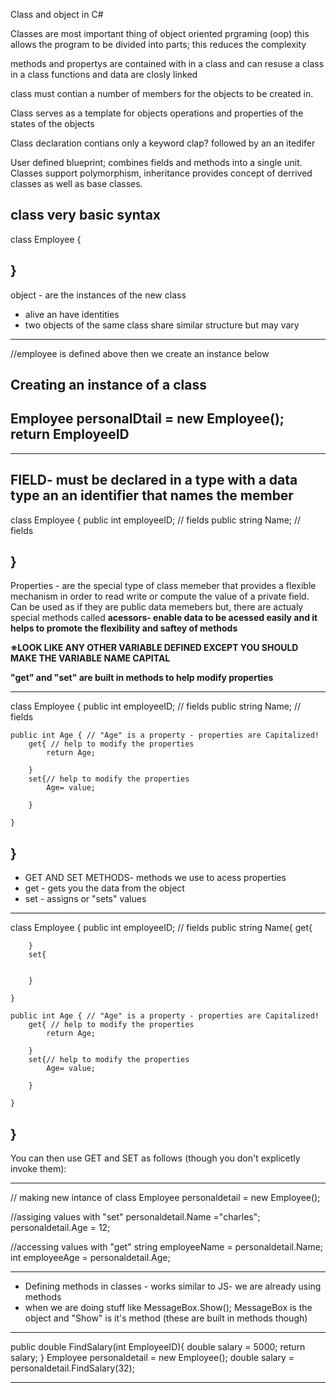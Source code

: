 Class and object in C#

Classes are most important thing of object oriented prgraming (oop)
this allows the program to be divided into parts; this reduces the complexity

methods and propertys are contained with in a class and can resuse a class 
in a class functions and data are closly linked 

class must contian a number of members for the objects to be created in.

Class serves as a template for objects operations and properties of the states of the objects

Class declaration contians only a keyword clap? followed by an an itedifer

User defined blueprint; combines fields and methods into a single unit.
Classes support polymorphism, inheritance provides concept of derrived classes as well as base classes. 

class  very basic syntax
-------------------------------------
class Employee
{

}
-------------------------------------

object - are the instances of the new class 
- alive an have identities
- two objects of the same class share similar structure but may vary
-------------------------------------
//employee is defined above then we create an instance below

Creating an instance of a class
----------------------------------------
Employee personalDtail = new Employee();
return EmployeeID
----------------------------------------

-------------------------------------

FIELD- must be declared in a type with a data type an an identifier
       that names the member
-------------------------------------
class Employee
{
    public int employeeID; // fields
    public string Name; // fields

}
-------------------------------------


Properties - are the special type of class memeber that provides a flexible mechanism 
             in order to read write or compute the value of a private field. Can be 
             used as if they are public data memebers but, there are actualy special methods called **acessors- enable data to be acessed easily and it helps to promote the flexibility and saftey of methods**

**※LOOK LIKE ANY OTHER VARIABLE DEFINED EXCEPT YOU SHOULD MAKE THE VARIABLE NAME CAPITAL**

**"get" and "set" are built in methods to help modify properties**


-------------------------------------
class Employee
{
    public int employeeID; // fields
    public string Name; // fields

    public int Age { // "Age" is a property - properties are Capitalized!
        get{ // help to modify the properties
            return Age;

        }
        set{// help to modify the properties 
            Age= value;
    
        }

    }

}
-------------------------------------


- GET AND SET METHODS- methods we use to acess properties
- get - gets you the data from the object
- set - assigns or "sets" values 


-------------------------------------
class Employee
{
    public int employeeID; // fields
    public string Name{
        get{


        }
        set{


        }

    }

    public int Age { // "Age" is a property - properties are Capitalized!
        get{ // help to modify the properties
            return Age;

        }
        set{// help to modify the properties 
            Age= value;
    
        }

    }

}
-------------------------------------

You can then use GET and SET as follows (though you don't explicetly invoke them):

--------------------------------------------------------------------------
// making new intance of class
Employee personaldetail = new Employee();

//assiging values with "set"
personaldetail.Name ="charles";
personaldetail.Age = 12;

//accessing values with "get"
string employeeName = personaldetail.Name;
int employeeAge = personaldetail.Age;



--------------------------------------------------------------------------

- Defining methods in classes - works similar to JS- we are already using methods
- when we are doing stuff like MessageBox.Show(); MessageBox is the object and "Show"
  is it's method (these are built in methods though)
--------------------------------------------------------------------------
public double FindSalary(int EmployeeID){
    double salary = 5000;
    return salary;
}
Employee personaldetail = new Employee();
double salary = personaldetail.FindSalary(32);

--------------------------------------------------------------------------